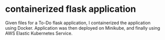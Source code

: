 # containerized flask application
  Given files for a To-Do flask application, I containerized the application using Docker. Application was then deployed on Minikube, and finally using AWS Elastic Kubernetes Service.
